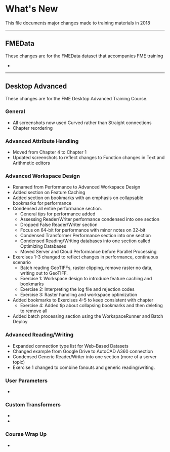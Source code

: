 # What's New #
This file documents major changes made to training materials in 2018

---

## FMEData ##
These changes are for the FMEData dataset that accompanies FME training

-


---

## Desktop Advanced ##
These changes are for the FME Desktop Advanced Training Course.

### General ###
- All screenshots now used Curved rather than Straight connections
- Chapter reordering

### Advanced Attribute Handling ###
- Moved from Chapter 4 to Chapter 1
- Updated screenshots to reflect changes to Function changes in Text and Arithmetic editors


### Advanced Workspace Design ###
- Renamed from Performance to Advanced Workspace Design
- Added section on Feature Caching 
- Added section on bookmarks with an emphasis on collapsable bookmarks for performance
- Condensed all entire performance section. 
    + General tips for performance added
    + Assessing Reader/Writer performance condensed into one section
    + Dropped False Reader/Writer section 
    + Focus on 64-bit for performance with minor notes on 32-bit
    + Condensed Transformer Performance section into one section
    + Condensed Reading/Writing databases into one section called Optimizing Databases
    + Moved Server and Cloud Performance before Parallel Processing
- Exercises 1-3 changed to reflect changes in performance, continuous scenario
    + Batch reading GeoTIFFs, raster clipping, remove raster no data, writing out to GeoTIFF. 
    + Exercise 1: Workspace design to introduce feature caching and bookmarks
    + Exercise 2: Interpreting the log file and rejection codes
    + Exercise 3: Raster handling and workspace optimization
- Added bookmarks to Exercises 4-5 to keep consistent with chapter
    + Exercise 4: Added tip about collapsing bookmarks and then deleting to remove all
- Added batch processing section using the WorkspaceRunner and Batch Deploy



### Advanced Reading/Writing ###
- Expanded connection type list for Web-Based Datasets
- Changed example from Google Drive to AutoCAD A360 connection
- Condensed Generic Reader/Writer into one section (more of a server topic)
- Exercise 1 changed to combine fanouts and generic reading/writing. 

### User Parameters ###
-

### Custom Transformers ###
-






-


### Course Wrap Up ###
-
